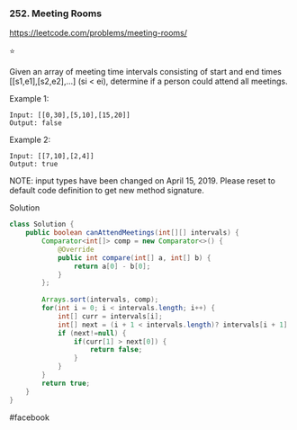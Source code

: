 ### 252. Meeting Rooms

https://leetcode.com/problems/meeting-rooms/

:star:

Given an array of meeting time intervals consisting of start and end times [[s1,e1],[s2,e2],...] (si < ei), determine if a person could attend all meetings.

Example 1:
```
Input: [[0,30],[5,10],[15,20]]
Output: false
```
Example 2:
```
Input: [[7,10],[2,4]]
Output: true
```
NOTE: input types have been changed on April 15, 2019. Please reset to default code definition to get new method signature.

Solution

```java
class Solution {
    public boolean canAttendMeetings(int[][] intervals) {
        Comparator<int[]> comp = new Comparator<>() {
            @Override
            public int compare(int[] a, int[] b) {
                return a[0] - b[0];
            }
        };
        
        Arrays.sort(intervals, comp);
        for(int i = 0; i < intervals.length; i++) {
            int[] curr = intervals[i];
            int[] next = (i + 1 < intervals.length)? intervals[i + 1] : null;
            if (next!=null) {
                if(curr[1] > next[0]) {
                    return false;
                }
            }
        }
        return true;
    }
}
```

#facebook